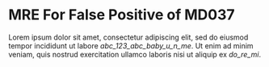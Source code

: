 # MRE For False Positive of MD037

Lorem ipsum dolor sit amet, consectetur adipiscing elit, sed do eiusmod tempor
incididunt ut labore _abc_123_abc_baby_u_n_me_. Ut enim ad minim veniam, quis
nostrud exercitation ullamco laboris nisi ut aliquip ex _do_re_mi_.
